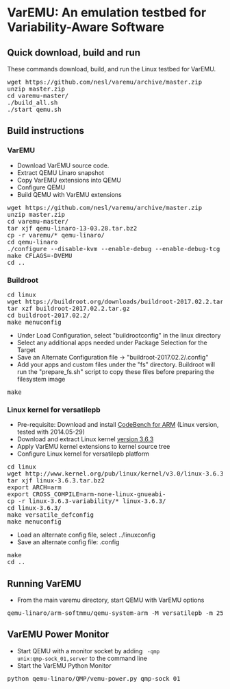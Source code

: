 # VarEMU: An emulation testbed for Variability-Aware Software

## Quick download, build and run

These commands download, build, and run the Linux testbed for VarEMU.

<pre>
wget https://github.com/nesl/varemu/archive/master.zip
unzip master.zip
cd varemu-master/
./build_all.sh
./start_qemu.sh
</pre>


## Build instructions

### VarEMU

* Download VarEMU source code.
* Extract QEMU Linaro snapshot
* Copy VarEMU extensions into QEMU
* Configure QEMU
* Build QEMU with VarEMU extensions

<pre>
wget https://github.com/nesl/varemu/archive/master.zip
unzip master.zip
cd varemu-master/
tar xjf qemu-linaro-13-03.28.tar.bz2
cp -r varemu/* qemu-linaro/
cd qemu-linaro
./configure --disable-kvm --enable-debug --enable-debug-tcg --target-list=arm-softmmu
make CFLAGS=-DVEMU
cd ..
</pre>

### Buildroot

<pre>
cd linux
wget https://buildroot.org/downloads/buildroot-2017.02.2.tar.gz
tar xzf buildroot-2017.02.2.tar.gz
cd buildroot-2017.02.2/
make menuconfig
</pre>

* Under Load Configuration, select "buildrootconfig" in the linux directory
* Select any additional apps needed under Package Selection for the Target
* Save an Alternate Configuration file -> "buildroot-2017.02.2/.config"
* Add your apps and custom files under the "fs" directory. Buildroot will run the "prepare_fs.sh" script to copy these files before preparing the filesystem image

<pre>
make
</pre>


### Linux kernel for versatilepb

* Pre-requisite: Download and install [CodeBench for ARM](https://sourcery.mentor.com/sgpp/lite/arm/portal/subscription?@template=lite) (Linux version, tested with 2014.05-29)
* Download and extract Linux kernel [version 3.6.3](http://www.kernel.org/pub/linux/kernel/v3.0/linux-3.6.3.tar.bz2)
* Apply VarEMU kernel extensions to kernel source tree
* Configure Linux kernel for versatilepb platform

<pre>
cd linux
wget http://www.kernel.org/pub/linux/kernel/v3.0/linux-3.6.3.tar.bz2
tar xjf linux-3.6.3.tar.bz2
export ARCH=arm
export CROSS_COMPILE=arm-none-linux-gnueabi-
cp -r linux-3.6.3-variability/* linux-3.6.3/
cd linux-3.6.3/
make versatile_defconfig
make menuconfig
</pre>

* Load an alternate config file, select ../linuxconfig
* Save an alternate config file: .config

<pre>
make
cd ..
</pre>





## Running VarEMU

* From the main varemu directory, start QEMU with VarEMU options

<pre>
qemu-linaro/arm-softmmu/qemu-system-arm -M versatilepb -m 256M -kernel linux/linux-3.6.3/arch/arm/boot/zImage -initrd linux/buildroot-2017.02.2/output/images/rootfs.cpio.gz -append "root=/dev/ram rdinit=/sbin/init" -singlestep -variability power_model_data/45nm_nc.txt -net nic -net user  -nographic
</pre>


## VarEMU Power Monitor


* Start QEMU with a monitor socket by adding <code> -qmp unix:qmp-sock_01,server</code> to the command line
* Start the VarEMU Python Monitor

<pre>
python qemu-linaro/QMP/vemu-power.py qmp-sock_01
</pre>
